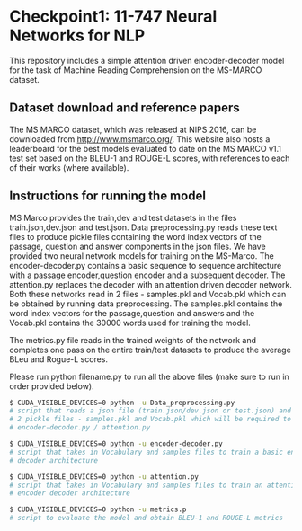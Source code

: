 # Checkpoint1: 11-747 Neural Networks for NLP
This repository includes a simple attention driven encoder-decoder model for the task of Machine Reading Comprehension on the 
MS-MARCO dataset. 

## Dataset download and reference papers
The MS MARCO dataset, which was released at NIPS 2016, can be downloaded from http://www.msmarco.org/. This website also hosts a leaderboard for the best models evaluated to date on the MS MARCO v1.1 test set based on the BLEU-1 and ROUGE-L scores, with references to each of their works (where available).

## Instructions for running the model
MS Marco provides the train,dev and test datasets in the files train.json,dev.json and test.json. Data preprocessing.py reads these text files to produce pickle files containing the word index vectors of the passage, question and answer components in the json files. We have provided two neural network models for training on the MS-Marco. The encoder-decoder.py contains a basic sequence to sequence architecture with a passage encoder,question encoder and a subsequent decoder. The attention.py replaces the decoder with an attention driven decoder network. Both these networks read in 2 files - samples.pkl and Vocab.pkl which can be obtained by running data preprocessing. The samples.pkl contains the word index vectors for the passage,question and answers and the Vocab.pkl contains the 30000 words used for training the model.

The metrics.py file reads in the trained weights of the network and completes one pass on the entire train/test datasets to produce the average BLeu and Rogue-L scores.

Please run python filename.py to run all the above files (make sure to run in order provided below).
```sh
$ CUDA_VISIBLE_DEVICES=0 python -u Data_preprocessing.py
# script that reads a json file (train.json/dev.json or test.json) and produces 
# 2 pickle files - samples.pkl and Vocab.pkl which will be required to run the 
# encoder-decoder.py / attention.py

$ CUDA_VISIBLE_DEVICES=0 python -u encoder-decoder.py
# script that takes in Vocabulary and samples files to train a basic encoder 
# decoder architecture

$ CUDA_VISIBLE_DEVICES=0 python -u attention.py
# script that takes in Vocabulary and samples files to train an attention driven 
# encoder decoder architecture

$ CUDA_VISIBLE_DEVICES=0 python -u metrics.p
# script to evaluate the model and obtain BLEU-1 and ROUGE-L metrics

